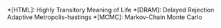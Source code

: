 *[HTML]: Highly Transitory Meaning of Life
*[DRAM]: Delayed Rejection Adaptive Metropolis-hastings
*[MCMC]: Markov-Chain Monte Carlo
